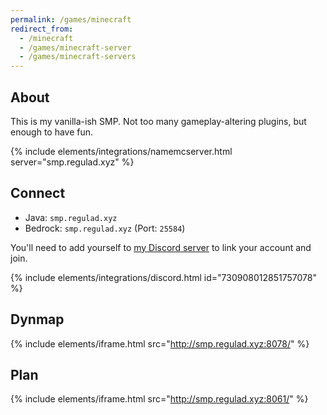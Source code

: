 ```yaml
---
permalink: /games/minecraft
redirect_from: 
  - /minecraft
  - /games/minecraft-server
  - /games/minecraft-servers
---
```

## About
This is my vanilla-ish SMP. Not too many gameplay-altering plugins, but enough to have fun.

{% include elements/integrations/namemcserver.html server="smp.regulad.xyz" %}

## Connect
* Java: `smp.regulad.xyz`
* Bedrock: `smp.regulad.xyz` (Port: `25584`)

You'll need to add yourself to [my Discord server](/r/discord) to link your account and join.

{% include elements/integrations/discord.html id="730908012851757078" %}

## Dynmap

{% include elements/iframe.html src="http://smp.regulad.xyz:8078/" %}

## Plan

{% include elements/iframe.html src="http://smp.regulad.xyz:8061/" %}
